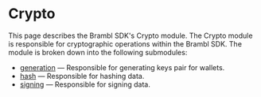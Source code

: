 # Crypto

This page describes the Brambl SDK's Crypto module. The Crypto module is responsible for cryptographic operations within
the Brambl SDK. The module is broken down into the following submodules:

* [generation](Crypto/generation) — Responsible for generating keys pair for wallets.
* [hash](Crypto/hash) — Responsible for hashing data.
* [signing](Crypto/signing) — Responsible for signing data.